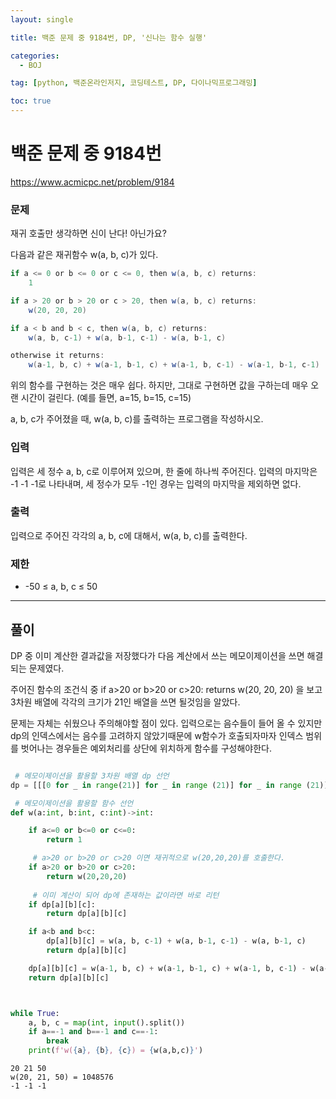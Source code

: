 ```yaml
---
layout: single

title: 백준 문제 중 9184번, DP, '신나는 함수 실행'

categories:
  - BOJ

tag: [python, 백준온라인저지, 코딩테스트, DP, 다이나믹프로그래밍]

toc: true
---
```



# 백준 문제 중 9184번
https://www.acmicpc.net/problem/9184

### 문제

재귀 호출만 생각하면 신이 난다! 아닌가요?

다음과 같은 재귀함수 w(a, b, c)가 있다.

``` java
if a <= 0 or b <= 0 or c <= 0, then w(a, b, c) returns:
    1

if a > 20 or b > 20 or c > 20, then w(a, b, c) returns:
    w(20, 20, 20)

if a < b and b < c, then w(a, b, c) returns:
    w(a, b, c-1) + w(a, b-1, c-1) - w(a, b-1, c)

otherwise it returns:
    w(a-1, b, c) + w(a-1, b-1, c) + w(a-1, b, c-1) - w(a-1, b-1, c-1)

```

위의 함수를 구현하는 것은 매우 쉽다. 하지만, 그대로 구현하면 값을 구하는데 매우 오랜 시간이 걸린다. (예를 들면, a=15, b=15, c=15)

a, b, c가 주어졌을 때, w(a, b, c)를 출력하는 프로그램을 작성하시오.

### 입력

입력은 세 정수 a, b, c로 이루어져 있으며, 한 줄에 하나씩 주어진다. 입력의 마지막은 -1 -1 -1로 나타내며, 세 정수가 모두 -1인 경우는 입력의 마지막을 제외하면 없다.

### 출력

입력으로 주어진 각각의 a, b, c에 대해서, w(a, b, c)를 출력한다.

### 제한

+ -50 ≤ a, b, c ≤ 50

---

## 풀이

DP 중 이미 계산한 결과값을 저장했다가 다음 계산에서 쓰는 메모이제이션을 쓰면 해결되는 문제였다.

주어진 함수의 조건식 중 if a>20 or b>20 or c>20: returns w(20, 20, 20) 을 보고 3차원 배열에 각각의 크기가 21인 배열을 쓰면 될것임을 알았다.

문제는 자체는 쉬웠으나 주의해야할 점이 있다. 입력으로는 음수들이 들어 올 수 있지만 dp의 인덱스에서는 음수를 고려하지 않았기때문에 w함수가 호출되자마자 인덱스 범위를 벗어나는 경우들은 예외처리를 상단에 위치하게 함수를 구성해야한다.


```python

 # 메모이제이션을 활용할 3차원 배열 dp 선언
dp = [[[0 for _ in range(21)] for _ in range (21)] for _ in range (21)]

 # 메모이제이션을 활용할 함수 선언
def w(a:int, b:int, c:int)->int:

    if a<=0 or b<=0 or c<=0:
        return 1

     # a>20 or b>20 or c>20 이면 재귀적으로 w(20,20,20)를 호출한다.
    if a>20 or b>20 or c>20:
        return w(20,20,20)
        
     # 이미 계산이 되어 dp에 존재하는 값이라면 바로 리턴
    if dp[a][b][c]:
        return dp[a][b][c]

    if a<b and b<c:
        dp[a][b][c] = w(a, b, c-1) + w(a, b-1, c-1) - w(a, b-1, c)
        return dp[a][b][c]

    dp[a][b][c] = w(a-1, b, c) + w(a-1, b-1, c) + w(a-1, b, c-1) - w(a-1, b-1, c-1)
    return dp[a][b][c]



while True:
    a, b, c = map(int, input().split()) 
    if a==-1 and b==-1 and c==-1: 
        break
    print(f'w({a}, {b}, {c}) = {w(a,b,c)}')
```

    20 21 50
    w(20, 21, 50) = 1048576
    -1 -1 -1

